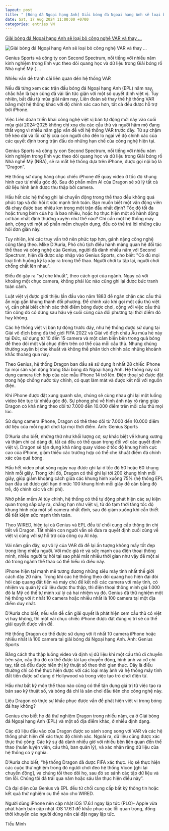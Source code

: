 ```yaml
---
layout: post
title: " [Bóng đá Ngoại hạng Anh] Giải bóng đá Ngoại hạng Anh sẽ loại bỏ công nghệ VAR và thay ..."
date: Sat, 17 Aug 2024 11:00:00 +0700
categories: entries VN
---
```

[Giải bóng đá Ngoại hạng Anh sẽ loại bỏ công nghệ VAR và thay ...](https://plo.vn/giai-bong-da-ngoai-hang-anh-se-loai-bo-cong-nghe-var-va-thay-bang-iphone-post805437.html)

![Giải bóng đá Ngoại hạng Anh sẽ loại bỏ công nghệ VAR và thay ...](https://image.plo.vn/1200x630/Uploaded/2024/vrwqqxjwp/2024_08_16/he-thong-dragon-theo-doi-cau-thu-tai-giai-bong-da-ngoai-hang-anh-1861.jpeg.webp)

Genius Sports và công ty con Second Spectrum, nổi tiếng với nhiều năm kinh nghiệm trong lĩnh vực theo dõi quang học và dữ liệu trong Giải bóng rổ Nhà nghề Mỹ ( ...

Nhiều vấn đề tranh cãi liên quan đến hệ thống VAR

Nếu đã từng xem các trận đấu bóng đá Ngoại hạng Anh (EPL) năm nay, chắc hẳn là bạn cũng đã vài lần tức giận với một số quyết định việt vị. Tuy nhiên, bắt đầu từ mùa giải năm nay, Liên đoàn sẽ thay thế hệ thống VAR bằng một hệ thống khác với độ chính xác cao hơn, tất cả đều được hỗ trợ bởi iPhone.

Việc Liên đoàn triển khai công nghệ việt vị bán tự động mới này vào cuối mùa giải 2024-2025 không chỉ xoa dịu các cầu thủ và người hâm mộ đang thất vọng vì nhiều năm gặp vấn đề với hệ thống VAR trước đây. Từ sự chậm trễ kéo dài và lỗi xử lý của con người cho đến lo ngại về độ chính xác của các quyết định trong trận đấu do những hạn chế của công nghệ hiện tại.

Genius Sports và công ty con Second Spectrum, nổi tiếng với nhiều năm kinh nghiệm trong lĩnh vực theo dõi quang học và dữ liệu trong Giải bóng rổ Nhà nghề Mỹ (NBA), sẽ ra mắt hệ thống dựa trên iPhone, được gọi nội bộ là “Dragon”.

Hệ thống sử dụng hàng chục chiếc iPhone để quay video ở tốc độ khung hình cao từ nhiều góc độ. Sau đó phần mềm AI của Dragon sẽ xử lý tất cả dữ liệu hình ảnh được thu thập bởi camera.

Hầu hết các hệ thống ghi lại chuyển động trong thể thao đều không quá phức tạp và đòi hỏi ít sức mạnh tính toán. Bạn muốn biết một vận động viên đã chạy được bao nhiêu km trong một trận đấu nhất định? Tốc độ tối đa hoặc trung bình của họ là bao nhiêu, hoặc họ thực hiện một số hành động cơ bản nhất định thường xuyên như thế nào? Chỉ cần một hệ thống máy ảnh, cộng với một số phần mềm chuyên dụng, đều có thể trả lời những câu hỏi đơn giản này.

Tuy nhiên, khi các truy vấn trở nên phức tạp hơn, gánh nặng công nghệ cũng tăng theo. Mike D'Auria, Phó chủ tịch điều hành mảng quan hệ đối tác thể thao và công nghệ của Genius, người đã dành nhiều năm với Second Spectrum, hiện đã được sáp nhập vào Genius Sports, cho biết: "Có đủ mọi loại tình huống kỳ lạ xảy ra trong thể thao. Người chơi tụ tập lại, người chơi chồng chất lên nhau".

Điều đó gây ra "sự che khuất", theo cách gọi của ngành. Ngay cả với khoảng một chục camera, không phải lúc nào cũng ghi lại được bức tranh toàn cảnh.

Luật việt vị được giới thiệu lần đầu vào năm 1883 để ngăn chặn các cầu thủ ẩn núp gần khung thành đối phương. Để chính xác khi gọi một cầu thủ việt vị, cần phải biết chính xác thời điểm bóng được chơi, cộng với việc cầu thủ tấn công đó có đứng sau hậu vệ cuối cùng của đối phương tại thời điểm đó hay không.

Các hệ thống việt vị bán tự động trước đây, như hệ thống được sử dụng tại Giải vô địch bóng đá thế giới FIFA 2022 và Giải vô địch châu Âu mùa hè này tại Đức, sử dụng từ 10 đến 15 camera và một cảm biến bên trong quả bóng để theo dõi một vài chục điểm trên cơ thể của mỗi cầu thủ. Nhưng chúng thường xuyên bị che khuất và không thể phân tích chính xác những khoảnh khắc thoáng qua này.

Theo Genius, hệ thống Dragon ban đầu sẽ sử dụng ít nhất 28 chiếc iPhone tại mọi sân vận động trong Giải bóng đá Ngoại hạng Anh. Hệ thống này sử dụng camera tích hợp của các mẫu iPhone 14 trở lên. Điện thoại sẽ được đặt trong hộp chống nước tùy chỉnh, có quạt làm mát và được kết nối với nguồn điện.

Khi iPhone được đặt xung quanh sân, chúng sẽ cùng nhau ghi lại một luồng video liên tục từ nhiều góc độ. Sự phong phú về hình ảnh này rõ ràng giúp Dragon có khả năng theo dõi từ 7.000 đến 10.000 điểm trên mỗi cầu thủ mọi lúc.

Sử dụng camera iPhone, Dragon có thể theo dõi từ 7.000 đến 10.000 điểm dữ liệu của mỗi người chơi tại mọi thời điểm. Ảnh: Genius Sports

D'Auria cho biết, những thứ như khối lượng cơ, sự khác biệt về khung xương và thậm chí cả dáng đi, tất cả đều có thể quan trọng đối với các quyết định việt vị. Dragon sẽ tận dụng khả năng quay video ở tốc độ khung hình cực cao của iPhone, giảm thiểu các trường hợp có thể che khuất điểm đá chính xác của quả bóng.

Hầu hết video phát sóng ngày nay được ghi lại ở tốc độ 50 hoặc 60 khung hình mỗi giây. Trong khi đó, Dragon có thể ghi lại tới 200 khung hình mỗi giây, giúp giảm khoảng cách giữa các khung hình xuống 75% (hệ thống EPL ban đầu sẽ được giới hạn ở mức 100 khung hình mỗi giây để cân bằng độ trễ, độ chính xác và chi phí).

Nhờ phần mềm AI tùy chỉnh, hệ thống có thể tự động phát hiện các sự kiện quan trọng sắp xảy ra, chẳng hạn như việt vị, từ đó tạm thời tăng tốc độ khung hình của một số camera nhất định, sau đó giảm xuống khi cần thiết để tiết kiệm sức mạnh tính toán.

Theo WIRED, hiện tại cả Genius và EPL đều từ chối cung cấp thông tin chi tiết về Dragon. Tất nhiên con người vẫn sẽ đưa ra quyết định cuối cùng về việt vị cùng với sự hỗ trợ của công cụ AI này.

Vài năm gần đây, sự vô lý của VAR đã để lại ấn tượng không mấy tốt đẹp trong lòng nhiều người. Với mức giá rẻ và sức mạnh của điện thoại thông minh, nhiều người tự hỏi tại sao phải mất nhiều thời gian như vậy để một ai đó trong ngành thể thao có thể hiểu rõ điều này.

iPhone hiện tại mạnh mẽ tương đương những siêu máy tính nhất thế giới cách đây 20 năm. Trong khi các hệ thống theo dõi quang học hiện đại đòi hỏi cáp quang đắt tiền và máy chủ để kết nối các camera với máy tính, có nhiệm vụ quản lý dữ liệu được thu thập, thì điện thoại thông minh giá 1.000 đô la Mỹ có thể tự mình xử lý cả hai nhiệm vụ đó. Genius đã thử nghiệm một hệ thống với ít nhất 10 camera hoặc nhiều nhất là 100 camera tại một địa điểm duy nhất.

D'Auria cho biết, nếu vấn đề cần giải quyết là phát hiện xem cầu thủ có việt vị hay không, thì một vài chục chiếc iPhone được đặt đúng vị trí sẽ có thể giải quyết được vấn đề.

Hệ thống Dragon có thể được sử dụng với ít nhất 10 camera iPhone hoặc nhiều nhất là 100 camera tại giải bóng đá Ngoại hạng Anh. Ảnh: Genius Sports

Bằng cách thu thập luồng video và định vị dữ liệu khi một cầu thủ di chuyển trên sân, cầu thủ đó có thể được tái tạo chuyển động, hình ảnh và cử chỉ tay, tất cả đều được hiển thị kỹ thuật số theo thời gian thực. Đây là điều thường chỉ có thể thực hiện được với các loại máy ảnh và hệ thống máy tính đắt tiền được sử dụng ở Hollywood và trong việc tạo trò chơi điện tử.

Hầu như bất kỳ môn thể thao nào cũng có thể tận dụng giá trị từ việc tạo ra bản sao kỹ thuật số, và bóng đá chỉ là sân chơi đầu tiên cho công nghệ này.

Liệu Dragon có thực sự khắc phục được vấn đề phát hiện việt vị trong bóng đá hay không?

Genius cho biết họ đã thử nghiệm Dragon trong nhiều năm, cả ở Giải bóng đá Ngoại hạng Anh (EPL) và một số địa điểm khác, ở nhiều định dạng.

Các dữ liệu đầu vào của Dragon được so sánh song song với VAR và các hệ thống phát hiện để xác thực độ chính xác. Ngoài ra, dữ liệu cũng được xác thực thủ công: Các kỹ sư đã dành nhiều giờ với nhiều bên liên quan đến thể thao (huấn luyện viên, cầu thủ, ban quản lý), và xác nhận rằng dữ liệu của hệ thống có ý nghĩa.

D'Auria cho biết, “hệ thống Dragon đã được FIFA xác thực. Họ sẽ thực hiện các cuộc thử nghiệm trong đó người chơi đeo hệ thống Vicon [ghi lại chuyển động], và chúng tôi theo dõi họ, sau đó so sánh các tập dữ liệu và tìm lỗi. Chúng tôi đã trải qua năm hoặc sáu lần thực hiện điều này”.

Cả đại diện của Genius và EPL đều từ chối cung cấp bất kỳ thông tin hoặc kết quả thử nghiệm cụ thể nào cho WIRED.

Người dùng iPhone nên cập nhật iOS 17.6.1 ngay lập tức (PLO)- Apple vừa phát hành bản cập nhật iOS 17.6.1 để khắc phục các lỗi quan trọng, đồng thời khuyến cáo người dùng nên cài đặt ngay lập tức.

Tiểu Minh

